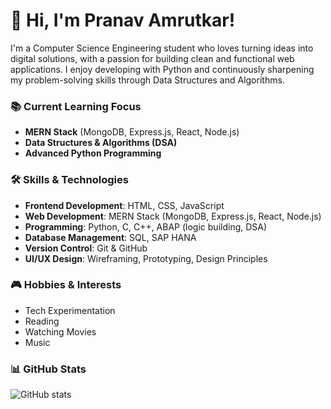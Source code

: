 # 👋 Hi, I'm **Pranav Amrutkar**!

I'm a Computer Science Engineering student who loves turning ideas into digital solutions, with a passion for building clean and functional web applications. I enjoy developing with Python and continuously sharpening my problem-solving skills through Data Structures and Algorithms.

### 📚 Current Learning Focus

- **MERN Stack** (MongoDB, Express.js, React, Node.js)  
- **Data Structures & Algorithms (DSA)**  
- **Advanced Python Programming**

### 🛠️ Skills & Technologies

- **Frontend Development**: HTML, CSS, JavaScript  
- **Web Development**: MERN Stack (MongoDB, Express.js, React, Node.js)  
- **Programming**: Python, C, C++, ABAP (logic building, DSA)  
- **Database Management**: SQL, SAP HANA  
- **Version Control**: Git & GitHub  
- **UI/UX Design**: Wireframing, Prototyping, Design Principles

### 🎮 Hobbies & Interests

- Tech Experimentation  
- Reading  
- Watching Movies  
- Music

### 📊 GitHub Stats

![GitHub stats](https://github-readme-stats.vercel.app/api?username=pranavamrutkar9&show_icons=true&count_private=true&hide=prs&theme=radical)
